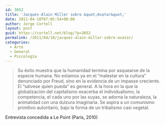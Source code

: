 ```yaml
---
id: 3052
title: 'Jacques-Alain Miller sobre &quot;Avatar&quot;'
date: 2011-04-10T07:05:54+00:00
author: Jorge Cortell
layout: post
guid: https://cortell.net/blog/?p=3052
permalink: /2011/04/10/jacques-alain-miller-sobre-avatar/
categories:
  - Arte
  - General
  - Psicología
---
```

> Su éxito muestra que la humanidad termina por asquearse de la especie humana. No estamos ya en el “malestar en la cultura” denunciado por Freud, sino en la evidencia de un impasse creciente. El “sálvese quien pueda” es general. A la hora en la que la globalización del capitalismo exacerba el individualismo, la competencia, el cada uno por las suyas, se adorna la naturaleza, la animalidad con una dulzura imaginaria. Se aspira a un comunismo primitivo autoritario, bajo la forma de un tribalismo casi vegetal.

Entrevista concedida a Le Point (París, 2010)